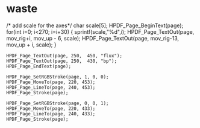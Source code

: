 # waste

/* add scale for the axes*/
    char scale[5];
    HPDF_Page_BeginText(page);
    for(int i=0; i<270; i=i+30)
    {
        sprintf(scale,"%d",i);
        HPDF_Page_TextOut(page, mov_rig+i, mov_up - 6, scale);
        HPDF_Page_TextOut(page, mov_rig-13, mov_up + i, scale);
    }
    

    HPDF_Page_TextOut(page, 250,  450, "flux");
    HPDF_Page_TextOut(page, 250,  430, "bp");
    HPDF_Page_EndText(page);

    HPDF_Page_SetRGBStroke(page, 1, 0, 0);
    HPDF_Page_MoveTo(page, 220, 453);
    HPDF_Page_LineTo(page, 240, 453);
    HPDF_Page_Stroke(page);

    HPDF_Page_SetRGBStroke(page, 0, 0, 1);
    HPDF_Page_MoveTo(page, 220, 433);
    HPDF_Page_LineTo(page, 240, 433);
    HPDF_Page_Stroke(page);
